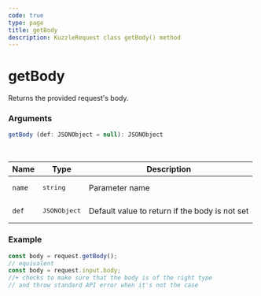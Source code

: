 ```yaml
---
code: true
type: page
title: getBody
description: KuzzleRequest class getBody() method
---
```


# getBody

<SinceBadge version="auto-version" />

Returns the provided request's body.

### Arguments

```ts
getBody (def: JSONObject = null): JSONObject
```

</br>

| Name   | Type              | Description    |
|--------|-------------------|----------------|
| `name` | <pre>string</pre> | Parameter name |
| `def` | <pre>JSONObject</pre> | Default value to return if the body is not set |


### Example

```ts
const body = request.getBody();
// equivalent
const body = request.input.body;
//+ checks to make sure that the body is of the right type
// and throw standard API error when it's not the case
```
